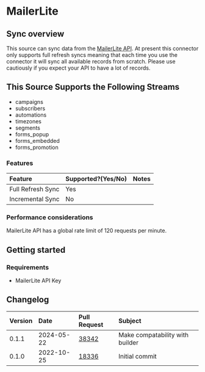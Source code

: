 # MailerLite

## Sync overview

This source can sync data from the [MailerLite API](https://developers.mailerlite.com/docs/#mailerlite-api). At present this connector only supports full refresh syncs meaning that each time you use the connector it will sync all available records from scratch. Please use cautiously if you expect your API to have a lot of records.

## This Source Supports the Following Streams

- campaigns
- subscribers
- automations
- timezones
- segments
- forms_popup
- forms_embedded
- forms_promotion

### Features

| Feature           | Supported?\(Yes/No\) | Notes |
| :---------------- | :------------------- | :---- |
| Full Refresh Sync | Yes                  |       |
| Incremental Sync  | No                   |       |

### Performance considerations

MailerLite API has a global rate limit of 120 requests per minute.

## Getting started

### Requirements

- MailerLite API Key

## Changelog

| Version | Date       | Pull Request                                             | Subject                         |
| :------ | :--------- | :------------------------------------------------------- | :------------------------------ |
| 0.1.1   | 2024-05-22 | [38342](https://github.com/airbytehq/airbyte/pull/38342) | Make compatability with builder |
| 0.1.0   | 2022-10-25 | [18336](https://github.com/airbytehq/airbyte/pull/18336) | Initial commit                  |
